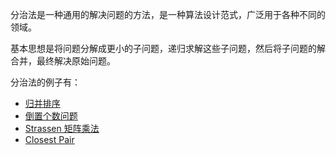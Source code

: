 分治法是一种通用的解决问题的方法，是一种算法设计范式，广泛用于各种不同的领域。

基本思想是将问题分解成更小的子问题，递归求解这些子问题，然后将子问题的解合并，最终解决原始问题。

分治法的例子有：

* [归并排序](./Sort.md#merge-sort)
* [倒置个数问题](./Sort.md#倒置个数)
* [Strassen 矩阵乘法](./Arithmetic.md#strassen-矩阵乘法)
* [Closest Pair](./Geometry.md#closest-pair)
